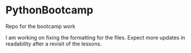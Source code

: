 # PythonBootcamp
Repo for the bootcamp work

I am working on fixing the formatting for the files. Expect more updates in readability after a 
revisit of the lessons. 